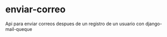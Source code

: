 # enviar-correo
Api para enviar correos despues de un registro de un usuario con django-mail-queque
